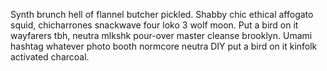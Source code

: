 Synth brunch hell of flannel butcher pickled. Shabby chic ethical affogato squid, chicharrones snackwave four loko 3 wolf moon. Put a bird on it wayfarers tbh, neutra mlkshk pour-over master cleanse brooklyn. Umami hashtag whatever photo booth normcore neutra DIY put a bird on it kinfolk activated charcoal.